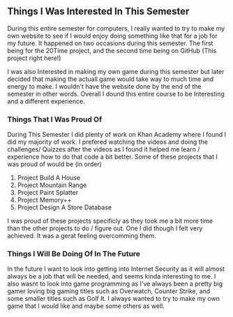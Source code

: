 ## Things I Was Interested In This Semester

During this entire semester for computers, I really wanted to try to make my own website to see if I would enjoy doing something like that for a job for my future. It happened on two occasions during this semester. The first being for the 20Time project, and the second time being on GitHub (This project right here!)

I was also Interested in making my own game during this semester but later decided that making the actuall game would take way to much time and energy to make. I wouldn't have the website done by the end of the semester in other words. Overall I dound this entire course to be Interesting and a different experience.

### Things That I Was Proud Of

During This Semester I did plenty of work on Khan Academy where I found I did my majority of work. I prefered watching the videos and doing the challenges/ Quizzes after the videos as I found it helped me learn / experience how to do that code a bit better. Some of these projects that I was proud of would be (in order)

1. Project Build A House
2. Project Mountain Range
3. Project Paint Splatter
4. Project Memory++
5. Project Design A Store Database

I was proud of these projects specificly as they took me a bit more time than the other projects to do / figure out. One I did though I felt very achieved. It was a gerat feeling overcomming them. 

### Things I Will Be Doing Of In The Future

In the future I want to look into getting into Internet Security as it will almost always be a job that will be needed, and seems kinda interesting to me. I also wasnt to look into game programming as I've always been a pretty big gamer loving big gaming titles such as Overwatch, Counter Strike, and some smaller titles such as Golf It. I always wanted to try to make my own game that I would like and maybe some others as well. 
